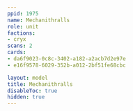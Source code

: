 ```yaml
---
ppid: 1975
name: Mechanithralls
role: unit
factions:
- cryx
scans: 2
cards:
- da6f9023-0c8c-3402-a182-a2acb7d2e97e
- e16f9578-6029-352b-a012-2bf51fe68cbc

layout: model
title: Mechanithralls
disableToc: true
hidden: true
---
```

